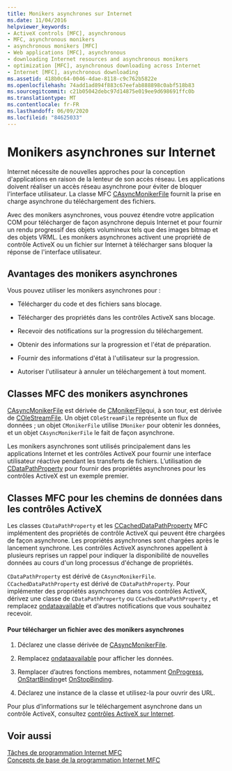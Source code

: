 ```yaml
---
title: Monikers asynchrones sur Internet
ms.date: 11/04/2016
helpviewer_keywords:
- ActiveX controls [MFC], asynchronous
- MFC, asynchronous monikers
- asynchronous monikers [MFC]
- Web applications [MFC], asynchronous
- downloading Internet resources and asynchronous monikers
- optimization [MFC], asynchronous downloading across Internet
- Internet [MFC], asynchronous downloading
ms.assetid: 418b0c64-0046-4dae-8118-c9c762b5822e
ms.openlocfilehash: 74add1ad894f883c67eefab888898c0abf518b83
ms.sourcegitcommit: c21b05042debc97d14875e019ee9d698691ffc0b
ms.translationtype: MT
ms.contentlocale: fr-FR
ms.lasthandoff: 06/09/2020
ms.locfileid: "84625033"
---
```

# <a name="asynchronous-monikers-on-the-internet"></a>Monikers asynchrones sur Internet

Internet nécessite de nouvelles approches pour la conception d'applications en raison de la lenteur de son accès réseau. Les applications doivent réaliser un accès réseau asynchrone pour éviter de bloquer l'interface utilisateur. La classe MFC [CAsyncMonikerFile](reference/casyncmonikerfile-class.md) fournit la prise en charge asynchrone du téléchargement des fichiers.

Avec des monikers asynchrones, vous pouvez étendre votre application COM pour télécharger de façon asynchrone depuis Internet et pour fournir un rendu progressif des objets volumineux tels que des images bitmap et des objets VRML. Les monikers asynchrones activent une propriété de contrôle ActiveX ou un fichier sur Internet à télécharger sans bloquer la réponse de l'interface utilisateur.

## <a name="advantages-of-asynchronous-monikers"></a>Avantages des monikers asynchrones

Vous pouvez utiliser les monikers asynchrones pour :

- Télécharger du code et des fichiers sans blocage.

- Télécharger des propriétés dans les contrôles ActiveX sans blocage.

- Recevoir des notifications sur la progression du téléchargement.

- Obtenir des informations sur la progression et l'état de préparation.

- Fournir des informations d'état à l'utilisateur sur la progression.

- Autoriser l'utilisateur à annuler un téléchargement à tout moment.

## <a name="mfc-classes-for-asynchronous-monikers"></a>Classes MFC des monikers asynchrones

[CAsyncMonikerFile](reference/casyncmonikerfile-class.md) est dérivée de [CMonikerFile](reference/cmonikerfile-class.md)qui, à son tour, est dérivée de [COleStreamFile](reference/colestreamfile-class.md). Un objet `COleStreamFile` représente un flux de données ; un objet `CMonikerFile` utilise `IMoniker` pour obtenir les données, et un objet `CAsyncMonikerFile` le fait de façon asynchrone.

Les monikers asynchrones sont utilisés principalement dans les applications Internet et les contrôles ActiveX pour fournir une interface utilisateur réactive pendant les transferts de fichiers. L’utilisation de [CDataPathProperty](reference/cdatapathproperty-class.md) pour fournir des propriétés asynchrones pour les contrôles ActiveX est un exemple premier.

## <a name="mfc-classes-for-data-paths-in-activex-controls"></a>Classes MFC pour les chemins de données dans les contrôles ActiveX

Les classes `CDataPathProperty` et les [CCachedDataPathProperty](reference/ccacheddatapathproperty-class.md) MFC implémentent des propriétés de contrôle ActiveX qui peuvent être chargées de façon asynchrone. Les propriétés asynchrones sont chargées après le lancement synchrone. Les contrôles ActiveX asynchrones appellent à plusieurs reprises un rappel pour indiquer la disponibilité de nouvelles données au cours d'un long processus d'échange de propriétés.

`CDataPathProperty` est dérivé de `CAsyncMonikerFile`. `CCachedDataPathProperty` est dérivé de `CDataPathProperty`. Pour implémenter des propriétés asynchrones dans vos contrôles ActiveX, dérivez une classe de `CDataPathProperty` ou `CCachedDataPathProperty` , et remplacez [ondataavailable](reference/casyncmonikerfile-class.md#ondataavailable) et d’autres notifications que vous souhaitez recevoir.

#### <a name="to-download-a-file-using-asynchronous-monikers"></a>Pour télécharger un fichier avec des monikers asynchrones

1. Déclarez une classe dérivée de [CAsyncMonikerFile](reference/casyncmonikerfile-class.md).

1. Remplacez [ondataavailable](reference/casyncmonikerfile-class.md#ondataavailable) pour afficher les données.

1. Remplacer d’autres fonctions membres, notamment [OnProgress](reference/casyncmonikerfile-class.md#onprogress), [OnStartBinding](reference/casyncmonikerfile-class.md#onstartbinding)et [OnStopBinding](reference/casyncmonikerfile-class.md#onstopbinding).

1. Déclarez une instance de la classe et utilisez-la pour ouvrir des URL.

Pour plus d’informations sur le téléchargement asynchrone dans un contrôle ActiveX, consultez [contrôles ActiveX sur Internet](activex-controls-on-the-internet.md).

## <a name="see-also"></a>Voir aussi

[Tâches de programmation Internet MFC](mfc-internet-programming-tasks.md)<br/>
[Concepts de base de la programmation Internet MFC](mfc-internet-programming-basics.md)
